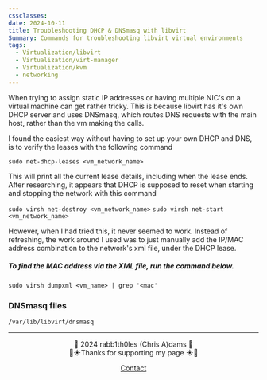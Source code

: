 ```yaml
---
cssclasses: 
date: 2024-10-11
title: Troubleshooting DHCP & DNSmasq with libvirt
Summary: Commands for troubleshooting libvirt virtual environments
tags:
  - Virtualization/libvirt
  - Virtualization/virt-manager
  - Virtualization/kvm
  - networking
---
```


When trying to assign static IP addresses or having multiple NIC's on a virtual machine can get rather tricky. This is because libvirt has it's own DHCP server and uses DNSmasq, which routes DNS requests with the main host, rather than the vm making the calls.

I found the easiest way without having to set up your own DHCP and DNS, is to verify the leases with the following command

`sudo net-dhcp-leases <vm_network_name>`

This will print all the current lease details, including when the lease ends. After researching, it appears that DHCP is supposed to reset when starting and stopping the network with this command

`sudo virsh net-destroy <vm_network_name>`
`sudo virsh net-start <vm_network_name>`

However, when I had tried this, it never seemed to work. Instead of refreshing, the work around I used was to just manually add the IP/MAC address combination to the network's xml file, under the DHCP lease.

##### To find the MAC address via the XML file, run the command below.

`sudo virsh dumpxml <vm_name> | grep '<mac'`

### DNSmasq files

`/var/lib/libvirt/dnsmasq`

---
<div style="text-align: center;">
	<div class="gradient-text">👾 2024 rabb1th0les (Chris A)dams 👾</div> 
	🌴☀Thanks for supporting my page ☀🌴
	<nav>
		<ul style="list-style: none; padding: 0;">
			<div style="text-align: center;">
				<li><a href="Contact.html">Contact</a></li>
			</div>
		</ul>
	</nav>	
</div>